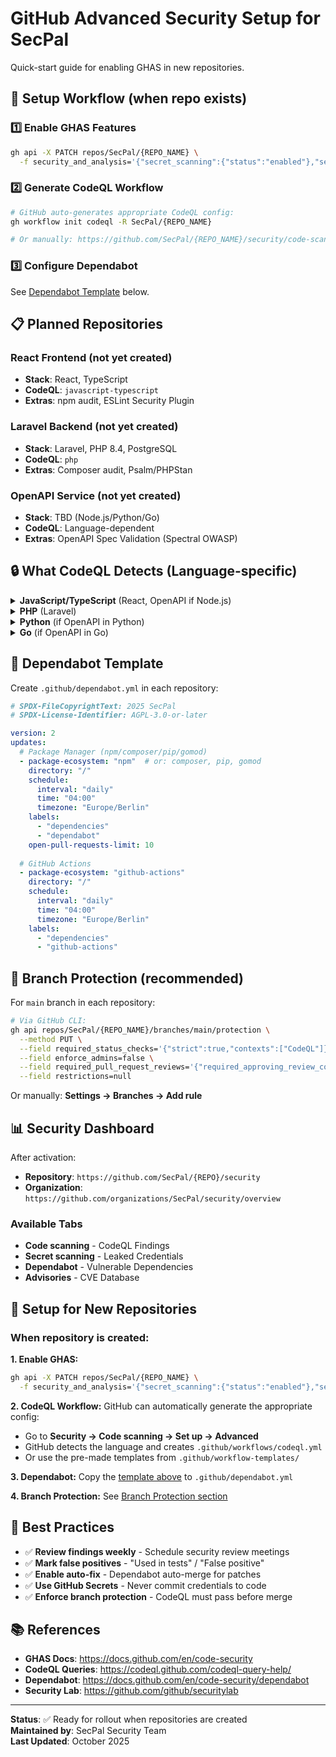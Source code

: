 # GitHub Advanced Security Setup for SecPal

Quick-start guide for enabling GHAS in new repositories.

## 🎯 Setup Workflow (when repo exists)

### 1️⃣ **Enable GHAS Features**
```bash
gh api -X PATCH repos/SecPal/{REPO_NAME} \
  -f security_and_analysis='{"secret_scanning":{"status":"enabled"},"secret_scanning_push_protection":{"status":"enabled"}}'
```

### 2️⃣ **Generate CodeQL Workflow**
```bash
# GitHub auto-generates appropriate CodeQL config:
gh workflow init codeql -R SecPal/{REPO_NAME}

# Or manually: https://github.com/SecPal/{REPO_NAME}/security/code-scanning
```

### 3️⃣ **Configure Dependabot**
See [Dependabot Template](#dependabot-template) below.

## 📋 Planned Repositories

### **React Frontend** (not yet created)
- **Stack**: React, TypeScript
- **CodeQL**: `javascript-typescript`
- **Extras**: npm audit, ESLint Security Plugin

### **Laravel Backend** (not yet created)
- **Stack**: Laravel, PHP 8.4, PostgreSQL
- **CodeQL**: `php`
- **Extras**: Composer audit, Psalm/PHPStan

### **OpenAPI Service** (not yet created)
- **Stack**: TBD (Node.js/Python/Go)
- **CodeQL**: Language-dependent
- **Extras**: OpenAPI Spec Validation (Spectral OWASP)

## 🔒 What CodeQL Detects (Language-specific)

<details>
<summary><strong>JavaScript/TypeScript</strong> (React, OpenAPI if Node.js)</summary>

- XSS, Code Injection, Prototype Pollution
- SQL/NoSQL Injection, Command Injection
- Path Traversal, Hardcoded Credentials
- Insecure Randomness, Weak Cryptography
</details>

<details>
<summary><strong>PHP</strong> (Laravel)</summary>

- SQL Injection, XSS, CSRF
- Command Injection, Path Traversal
- Insecure Deserialization, Mass Assignment
- Hardcoded Credentials, Weak Cryptography
</details>

<details>
<summary><strong>Python</strong> (if OpenAPI in Python)</summary>

- SQL Injection, Command Injection
- Path Traversal, SSRF
- Deserialization, XXE
</details>

<details>
<summary><strong>Go</strong> (if OpenAPI in Go)</summary>

- SQL Injection, Command Injection
- Path Traversal, Resource Leaks
- Race Conditions, Insecure TLS
</details>

## 📝 Dependabot Template

Create `.github/dependabot.yml` in each repository:

```yaml
# SPDX-FileCopyrightText: 2025 SecPal
# SPDX-License-Identifier: AGPL-3.0-or-later

version: 2
updates:
  # Package Manager (npm/composer/pip/gomod)
  - package-ecosystem: "npm"  # or: composer, pip, gomod
    directory: "/"
    schedule:
      interval: "daily"
      time: "04:00"
      timezone: "Europe/Berlin"
    labels:
      - "dependencies"
      - "dependabot"
    open-pull-requests-limit: 10
    
  # GitHub Actions
  - package-ecosystem: "github-actions"
    directory: "/"
    schedule:
      interval: "daily"
      time: "04:00"
      timezone: "Europe/Berlin"
    labels:
      - "dependencies"
      - "github-actions"
```

## 🎯 Branch Protection (recommended)

For `main` branch in each repository:

```bash
# Via GitHub CLI:
gh api repos/SecPal/{REPO_NAME}/branches/main/protection \
  --method PUT \
  --field required_status_checks='{"strict":true,"contexts":["CodeQL"]}' \
  --field enforce_admins=false \
  --field required_pull_request_reviews='{"required_approving_review_count":1}' \
  --field restrictions=null
```

Or manually: **Settings → Branches → Add rule**

## 📊 Security Dashboard

After activation:
- **Repository**: `https://github.com/SecPal/{REPO}/security`
- **Organization**: `https://github.com/organizations/SecPal/security/overview`

### Available Tabs
- **Code scanning** - CodeQL Findings
- **Secret scanning** - Leaked Credentials
- **Dependabot** - Vulnerable Dependencies
- **Advisories** - CVE Database

## 🚀 Setup for New Repositories

### When repository is created:

**1. Enable GHAS:**
```bash
gh api -X PATCH repos/SecPal/{REPO_NAME} \
  -f security_and_analysis='{"secret_scanning":{"status":"enabled"},"secret_scanning_push_protection":{"status":"enabled"}}'
```

**2. CodeQL Workflow:**
GitHub can automatically generate the appropriate config:
- Go to **Security → Code scanning → Set up → Advanced**
- GitHub detects the language and creates `.github/workflows/codeql.yml`
- Or use the pre-made templates from `.github/workflow-templates/`

**3. Dependabot:**
Copy the [template above](#dependabot-template) to `.github/dependabot.yml`

**4. Branch Protection:**
See [Branch Protection section](#-branch-protection-recommended)

## 🎯 Best Practices

- ✅ **Review findings weekly** - Schedule security review meetings
- ✅ **Mark false positives** - "Used in tests" / "False positive"  
- ✅ **Enable auto-fix** - Dependabot auto-merge for patches
- ✅ **Use GitHub Secrets** - Never commit credentials to code
- ✅ **Enforce branch protection** - CodeQL must pass before merge

## 📚 References

- **GHAS Docs**: https://docs.github.com/en/code-security
- **CodeQL Queries**: https://codeql.github.com/codeql-query-help/
- **Dependabot**: https://docs.github.com/en/code-security/dependabot
- **Security Lab**: https://github.com/github/securitylab

---

**Status**: ✅ Ready for rollout when repositories are created  
**Maintained by**: SecPal Security Team  
**Last Updated**: October 2025
